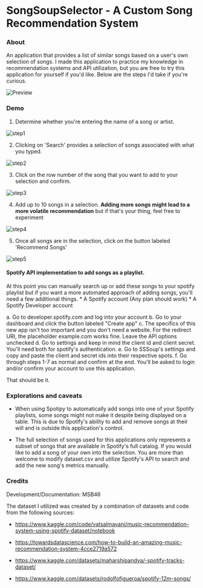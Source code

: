 # SongSoupSelector - A Custom Song Recommendation System

### About
An application that provides a list of similar songs based on a user's own selection of songs. I made this application to practice my knowledge in recommendation systems and API utilization, but you are free to try this application for yourself if you'd like. Below are the steps I'd take if you're curious.

![Preview](https://github.com/user-attachments/assets/38f3ca04-a1c8-4da8-b7ee-b72f4e41cfd6)

### Demo
1) Determine whether you're entering the name of a song or artist.

![step1](https://github.com/user-attachments/assets/7495f702-0189-427c-9918-a9da446b119c)

2) Clicking on 'Search' provides a selection of songs associated with what you typed.

![step2](https://github.com/user-attachments/assets/b46d1aa9-f972-44d3-a7e9-bd7c5beea441)

3) Click on the row number of the song that you want to add to your selection and confirm.

![step3](https://github.com/user-attachments/assets/14bc9f9d-7d8b-4e65-8cd9-6a149c72f9c5)

4) Add up to 10 songs in a selection. **Adding more songs might lead to a more volatile recommendation** but if that's your thing, feel free to experiment

![step4](https://github.com/user-attachments/assets/03c0af5c-d41d-4a3d-a000-403011d17832)

5) Once all songs are in the selection, click on the button labeled 'Recommend Songs'

![step5](https://github.com/user-attachments/assets/99efebbf-34a3-4123-8281-852712f7b35d)

#### Spotify API implementation to add songs as a playlist.
At this point you can manually search up or add these songs to your spotify playlist but if you want a more automated approach of adding songs, you'll need a few additional things.
    * A Spotify account (Any plan should work)
    * A Spotify Developer account

a. Go to developer.spotify.com and log into your account
b. Go to your dashboard and click the button labeled "Create app"
c. The specifics of this new app isn't too important and you don't need a website. For the redirect URI, the placeholder example.com works fine. Leave the API options unchecked
d. Go to settings and keep in mind the client id and client secret. You'll need both for spotify's authentication.
e. Go to SSSoup's settings and copy and paste the client and secret ids into their respective spots.
f. Go through steps 1-7 as normal and confirm at the end. You'll be asked to login and/or confirm your account to use this application.

That should be it.

### Explorations and caveats
* When using Spotipy to automatically add songs into one of your Spotify playlists, some songs might not make it despite being displayed on a table. This is due to Spotify's ability to add and remove songs at their will and is outside this application's control.

* The full selection of songs used for this applications only represents a subset of songs that are available in Spotify's full catalog. If you would like to add a song of your own into the selection. You are more than welcome to modify dataset.csv and utilize Spotify's API to search and add the new song's metrics manually.

### Credits
Development/Documentation: MSB46

The dataset I utilized was created by a combination of datasets and code from the following sources:

* https://www.kaggle.com/code/vatsalmavani/music-recommendation-system-using-spotify-dataset/notebook

* https://towardsdatascience.com/how-to-build-an-amazing-music-recommendation-system-4cce2719a572

* https://www.kaggle.com/datasets/maharshipandya/-spotify-tracks-dataset/

* https://www.kaggle.com/datasets/rodolfofigueroa/spotify-12m-songs/
